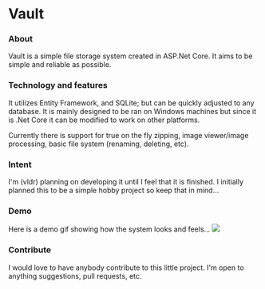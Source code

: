 # Vault
### About
Vault is a simple file storage system created in ASP.Net Core. It aims to be simple and reliable as possible. 

### Technology and features
It utilizes Entity Framework, and SQLite; but can be quickly adjusted to any database. It is mainly designed to be ran on Windows machines but since it is .Net Core it can be modified to work on other platforms.

Currently there is support for true on the fly zipping, image viewer/image processing, basic file system (renaming, deleting, etc).

### Intent
I'm (vldr) planning on developing it until I feel that it is finished. I initially planned this to be a simple hobby project so keep that in mind...

### Demo

Here is a demo gif showing how the system looks and feels...
<img src=https://i.imgur.com/8d5ecGa.gif />

### Contribute
I would love to have anybody contribute to this little project. I'm open to anything suggestions, pull requests, etc.
